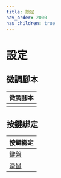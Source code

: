 ```yaml
---
title: 設定
nav_order: 2000
has_children: true
---
```



# 設定


## 微調腳本

| 微調腳本 |
| --- |
|  |


## 按鍵綁定

| 按鍵綁定 |
| --- |
| [鍵盤](https://samwhelp.github.io/note-about-ubuntu-budgie/read/config/keybind.html) |
| [滑鼠](https://samwhelp.github.io/note-about-ubuntu-budgie/read/config/mousebind.html) |
